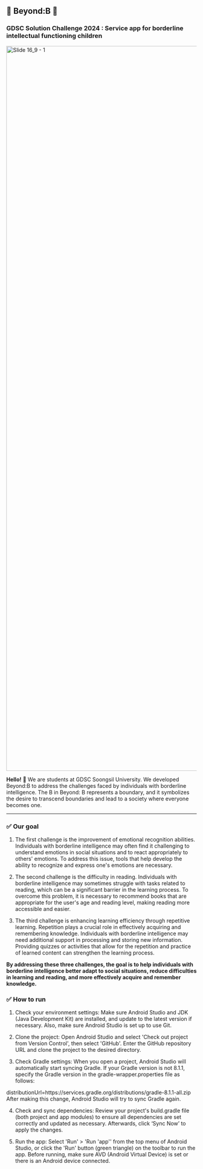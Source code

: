 ## 💚 Beyond:B 💚 

### GDSC Solution Challenge 2024 : Service app for borderline intellectual functioning children
<img width="1920" alt="Slide 16_9 - 1" src="https://github.com/Beyond-B/.github/assets/146940671/c11c7a33-ce00-485f-85ab-0e44f645568b">

**Hello!** 👋 We are students at GDSC Soongsil University. 
We developed Beyond:B to address the challenges faced by individuals with borderline intelligence.
The B in Beyond: B represents a boundary, and it symbolizes the desire to transcend boundaries and lead to a society where everyone becomes one.

---

### ✅ Our goal
1. The first challenge is the improvement of emotional recognition abilities. Individuals with borderline intelligence may often find it challenging to understand emotions in social situations and to react appropriately to others' emotions. To address this issue, tools that help develop the ability to recognize and express one's emotions are necessary.
  
2. The second challenge is the difficulty in reading. Individuals with borderline intelligence may sometimes struggle with tasks related to reading, which can be a significant barrier in the learning process. To overcome this problem, it is necessary to recommend books that are appropriate for the user's age and reading level, making reading more accessible and easier.
  
3. The third challenge is enhancing learning efficiency through repetitive learning. Repetition plays a crucial role in effectively acquiring and remembering knowledge. Individuals with borderline intelligence may need additional support in processing and storing new information. Providing quizzes or activities that allow for the repetition and practice of learned content can strengthen the learning process.

**By addressing these three challenges, the goal is to help individuals with borderline intelligence better adapt to social situations, reduce difficulties in learning and reading, and more effectively acquire and remember knowledge.**

### ✅ How to run
1. Check your environment settings: Make sure Android Studio and JDK (Java Development Kit) are installed, and update to the latest version if necessary. Also, make sure Android Studio is set up to use Git.

2. Clone the project: Open Android Studio and select 'Check out project from Version Control', then select 'GitHub'. Enter the GitHub repository URL and clone the project to the desired directory.

3. Check Gradle settings: When you open a project, Android Studio will automatically start syncing Gradle. If your Gradle version is not 8.1.1, specify the Gradle version in the gradle-wrapper.properties file as follows:

  distributionUrl=https\://services.gradle.org/distributions/gradle-8.1.1-all.zip
  After making this change, Android Studio will try to sync Gradle again.

4. Check and sync dependencies: Review your project's build.gradle file (both project and app modules) to ensure all dependencies are set correctly and updated as necessary. Afterwards, click ‘Sync Now’ to apply the changes.

5. Run the app: Select 'Run' > 'Run 'app'' from the top menu of Android Studio, or click the 'Run' button (green triangle) on the toolbar to run the app. Before running, make sure AVD (Android Virtual Device) is set or there is an Android device connected.

<!--
**Here are some ideas to get you started:**


🙋‍♀️ A short introduction - what is your organization all about?
🌈 Contribution guidelines - how can the community get involved?
👩‍💻 Useful resources - where can the community find your docs? Is there anything else the community should know?
🍿 Fun facts - what does your team eat for breakfast?
🧙 Remember, you can do mighty things with the power of [Markdown](https://docs.github.com/github/writing-on-github/getting-started-with-writing-and-formatting-on-github/basic-writing-and-formatting-syntax)
-->
